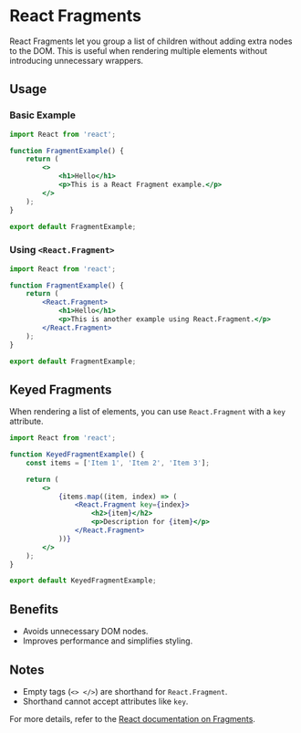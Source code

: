 # React Fragments

React Fragments let you group a list of children without adding extra nodes to the DOM. This is useful when rendering multiple elements without introducing unnecessary wrappers.

## Usage

### Basic Example
```jsx
import React from 'react';

function FragmentExample() {
    return (
        <>
            <h1>Hello</h1>
            <p>This is a React Fragment example.</p>
        </>
    );
}

export default FragmentExample;
```

### Using `<React.Fragment>`
```jsx
import React from 'react';

function FragmentExample() {
    return (
        <React.Fragment>
            <h1>Hello</h1>
            <p>This is another example using React.Fragment.</p>
        </React.Fragment>
    );
}

export default FragmentExample;
```

## Keyed Fragments
When rendering a list of elements, you can use `React.Fragment` with a `key` attribute.

```jsx
import React from 'react';

function KeyedFragmentExample() {
    const items = ['Item 1', 'Item 2', 'Item 3'];

    return (
        <>
            {items.map((item, index) => (
                <React.Fragment key={index}>
                    <h2>{item}</h2>
                    <p>Description for {item}</p>
                </React.Fragment>
            ))}
        </>
    );
}

export default KeyedFragmentExample;
```

## Benefits
- Avoids unnecessary DOM nodes.
- Improves performance and simplifies styling.

## Notes
- Empty tags (`<> </>`) are shorthand for `React.Fragment`.
- Shorthand cannot accept attributes like `key`.

For more details, refer to the [React documentation on Fragments](https://reactjs.org/docs/fragments.html).